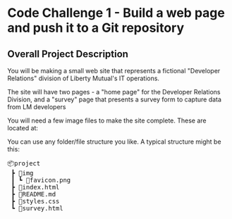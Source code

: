 # Code Challenge 1 - Build a web page and push it to a Git repository

## Overall Project Description
You will be making a small web site that represents a fictional "Developer Relations" division of Liberty Mutual's IT operations.

The site will have two pages - a "home page" for the Developer Relations Division, and a "survey" page that presents a survey form to capture data from LM developers

You will need a few image files to make the site complete. These are located at:

You can use any folder/file structure you like. A typical structure might be this:

<pre>
📦project
 ┣ 📂img
 ┃ ┗ 📜favicon.png
 ┣ 📜index.html
 ┣ 📜README.md
 ┣ 📜styles.css
 ┗ 📜survey.html
</pre>

